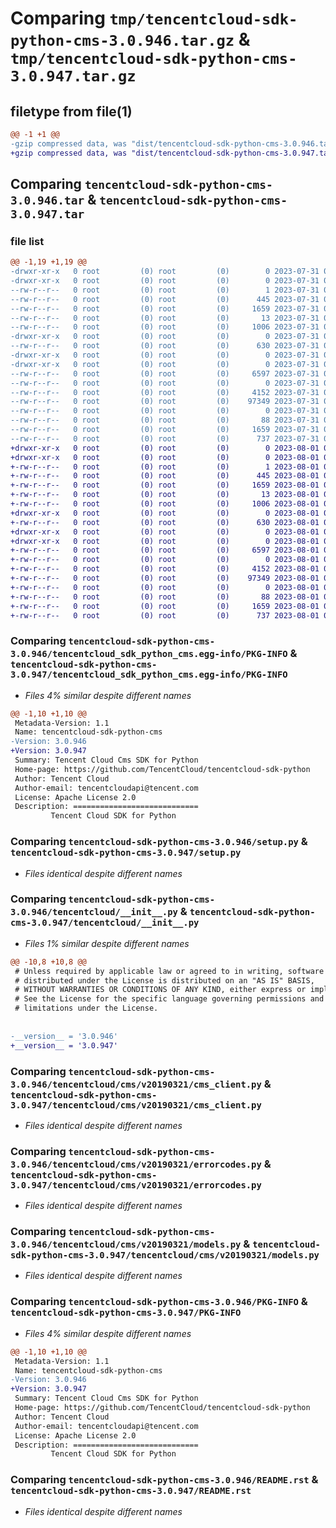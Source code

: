 # Comparing `tmp/tencentcloud-sdk-python-cms-3.0.946.tar.gz` & `tmp/tencentcloud-sdk-python-cms-3.0.947.tar.gz`

## filetype from file(1)

```diff
@@ -1 +1 @@
-gzip compressed data, was "dist/tencentcloud-sdk-python-cms-3.0.946.tar", last modified: Mon Jul 31 00:23:17 2023, max compression
+gzip compressed data, was "dist/tencentcloud-sdk-python-cms-3.0.947.tar", last modified: Tue Aug  1 00:34:31 2023, max compression
```

## Comparing `tencentcloud-sdk-python-cms-3.0.946.tar` & `tencentcloud-sdk-python-cms-3.0.947.tar`

### file list

```diff
@@ -1,19 +1,19 @@
-drwxr-xr-x   0 root         (0) root         (0)        0 2023-07-31 00:23:17.000000 tencentcloud-sdk-python-cms-3.0.946/
-drwxr-xr-x   0 root         (0) root         (0)        0 2023-07-31 00:23:17.000000 tencentcloud-sdk-python-cms-3.0.946/tencentcloud_sdk_python_cms.egg-info/
--rw-r--r--   0 root         (0) root         (0)        1 2023-07-31 00:23:17.000000 tencentcloud-sdk-python-cms-3.0.946/tencentcloud_sdk_python_cms.egg-info/dependency_links.txt
--rw-r--r--   0 root         (0) root         (0)      445 2023-07-31 00:23:17.000000 tencentcloud-sdk-python-cms-3.0.946/tencentcloud_sdk_python_cms.egg-info/SOURCES.txt
--rw-r--r--   0 root         (0) root         (0)     1659 2023-07-31 00:23:17.000000 tencentcloud-sdk-python-cms-3.0.946/tencentcloud_sdk_python_cms.egg-info/PKG-INFO
--rw-r--r--   0 root         (0) root         (0)       13 2023-07-31 00:23:17.000000 tencentcloud-sdk-python-cms-3.0.946/tencentcloud_sdk_python_cms.egg-info/top_level.txt
--rw-r--r--   0 root         (0) root         (0)     1006 2023-07-31 00:23:17.000000 tencentcloud-sdk-python-cms-3.0.946/setup.py
-drwxr-xr-x   0 root         (0) root         (0)        0 2023-07-31 00:23:17.000000 tencentcloud-sdk-python-cms-3.0.946/tencentcloud/
--rw-r--r--   0 root         (0) root         (0)      630 2023-07-31 00:23:17.000000 tencentcloud-sdk-python-cms-3.0.946/tencentcloud/__init__.py
-drwxr-xr-x   0 root         (0) root         (0)        0 2023-07-31 00:23:17.000000 tencentcloud-sdk-python-cms-3.0.946/tencentcloud/cms/
-drwxr-xr-x   0 root         (0) root         (0)        0 2023-07-31 00:23:17.000000 tencentcloud-sdk-python-cms-3.0.946/tencentcloud/cms/v20190321/
--rw-r--r--   0 root         (0) root         (0)     6597 2023-07-31 00:23:17.000000 tencentcloud-sdk-python-cms-3.0.946/tencentcloud/cms/v20190321/cms_client.py
--rw-r--r--   0 root         (0) root         (0)        0 2023-07-31 00:23:17.000000 tencentcloud-sdk-python-cms-3.0.946/tencentcloud/cms/v20190321/__init__.py
--rw-r--r--   0 root         (0) root         (0)     4152 2023-07-31 00:23:17.000000 tencentcloud-sdk-python-cms-3.0.946/tencentcloud/cms/v20190321/errorcodes.py
--rw-r--r--   0 root         (0) root         (0)    97349 2023-07-31 00:23:17.000000 tencentcloud-sdk-python-cms-3.0.946/tencentcloud/cms/v20190321/models.py
--rw-r--r--   0 root         (0) root         (0)        0 2023-07-31 00:23:17.000000 tencentcloud-sdk-python-cms-3.0.946/tencentcloud/cms/__init__.py
--rw-r--r--   0 root         (0) root         (0)       88 2023-07-31 00:23:17.000000 tencentcloud-sdk-python-cms-3.0.946/setup.cfg
--rw-r--r--   0 root         (0) root         (0)     1659 2023-07-31 00:23:17.000000 tencentcloud-sdk-python-cms-3.0.946/PKG-INFO
--rw-r--r--   0 root         (0) root         (0)      737 2023-07-31 00:23:17.000000 tencentcloud-sdk-python-cms-3.0.946/README.rst
+drwxr-xr-x   0 root         (0) root         (0)        0 2023-08-01 00:34:31.000000 tencentcloud-sdk-python-cms-3.0.947/
+drwxr-xr-x   0 root         (0) root         (0)        0 2023-08-01 00:34:31.000000 tencentcloud-sdk-python-cms-3.0.947/tencentcloud_sdk_python_cms.egg-info/
+-rw-r--r--   0 root         (0) root         (0)        1 2023-08-01 00:34:31.000000 tencentcloud-sdk-python-cms-3.0.947/tencentcloud_sdk_python_cms.egg-info/dependency_links.txt
+-rw-r--r--   0 root         (0) root         (0)      445 2023-08-01 00:34:31.000000 tencentcloud-sdk-python-cms-3.0.947/tencentcloud_sdk_python_cms.egg-info/SOURCES.txt
+-rw-r--r--   0 root         (0) root         (0)     1659 2023-08-01 00:34:31.000000 tencentcloud-sdk-python-cms-3.0.947/tencentcloud_sdk_python_cms.egg-info/PKG-INFO
+-rw-r--r--   0 root         (0) root         (0)       13 2023-08-01 00:34:31.000000 tencentcloud-sdk-python-cms-3.0.947/tencentcloud_sdk_python_cms.egg-info/top_level.txt
+-rw-r--r--   0 root         (0) root         (0)     1006 2023-08-01 00:34:31.000000 tencentcloud-sdk-python-cms-3.0.947/setup.py
+drwxr-xr-x   0 root         (0) root         (0)        0 2023-08-01 00:34:31.000000 tencentcloud-sdk-python-cms-3.0.947/tencentcloud/
+-rw-r--r--   0 root         (0) root         (0)      630 2023-08-01 00:34:31.000000 tencentcloud-sdk-python-cms-3.0.947/tencentcloud/__init__.py
+drwxr-xr-x   0 root         (0) root         (0)        0 2023-08-01 00:34:31.000000 tencentcloud-sdk-python-cms-3.0.947/tencentcloud/cms/
+drwxr-xr-x   0 root         (0) root         (0)        0 2023-08-01 00:34:31.000000 tencentcloud-sdk-python-cms-3.0.947/tencentcloud/cms/v20190321/
+-rw-r--r--   0 root         (0) root         (0)     6597 2023-08-01 00:34:31.000000 tencentcloud-sdk-python-cms-3.0.947/tencentcloud/cms/v20190321/cms_client.py
+-rw-r--r--   0 root         (0) root         (0)        0 2023-08-01 00:34:31.000000 tencentcloud-sdk-python-cms-3.0.947/tencentcloud/cms/v20190321/__init__.py
+-rw-r--r--   0 root         (0) root         (0)     4152 2023-08-01 00:34:31.000000 tencentcloud-sdk-python-cms-3.0.947/tencentcloud/cms/v20190321/errorcodes.py
+-rw-r--r--   0 root         (0) root         (0)    97349 2023-08-01 00:34:31.000000 tencentcloud-sdk-python-cms-3.0.947/tencentcloud/cms/v20190321/models.py
+-rw-r--r--   0 root         (0) root         (0)        0 2023-08-01 00:34:31.000000 tencentcloud-sdk-python-cms-3.0.947/tencentcloud/cms/__init__.py
+-rw-r--r--   0 root         (0) root         (0)       88 2023-08-01 00:34:31.000000 tencentcloud-sdk-python-cms-3.0.947/setup.cfg
+-rw-r--r--   0 root         (0) root         (0)     1659 2023-08-01 00:34:31.000000 tencentcloud-sdk-python-cms-3.0.947/PKG-INFO
+-rw-r--r--   0 root         (0) root         (0)      737 2023-08-01 00:34:31.000000 tencentcloud-sdk-python-cms-3.0.947/README.rst
```

### Comparing `tencentcloud-sdk-python-cms-3.0.946/tencentcloud_sdk_python_cms.egg-info/PKG-INFO` & `tencentcloud-sdk-python-cms-3.0.947/tencentcloud_sdk_python_cms.egg-info/PKG-INFO`

 * *Files 4% similar despite different names*

```diff
@@ -1,10 +1,10 @@
 Metadata-Version: 1.1
 Name: tencentcloud-sdk-python-cms
-Version: 3.0.946
+Version: 3.0.947
 Summary: Tencent Cloud Cms SDK for Python
 Home-page: https://github.com/TencentCloud/tencentcloud-sdk-python
 Author: Tencent Cloud
 Author-email: tencentcloudapi@tencent.com
 License: Apache License 2.0
 Description: ============================
         Tencent Cloud SDK for Python
```

### Comparing `tencentcloud-sdk-python-cms-3.0.946/setup.py` & `tencentcloud-sdk-python-cms-3.0.947/setup.py`

 * *Files identical despite different names*

### Comparing `tencentcloud-sdk-python-cms-3.0.946/tencentcloud/__init__.py` & `tencentcloud-sdk-python-cms-3.0.947/tencentcloud/__init__.py`

 * *Files 1% similar despite different names*

```diff
@@ -10,8 +10,8 @@
 # Unless required by applicable law or agreed to in writing, software
 # distributed under the License is distributed on an "AS IS" BASIS,
 # WITHOUT WARRANTIES OR CONDITIONS OF ANY KIND, either express or implied.
 # See the License for the specific language governing permissions and
 # limitations under the License.
 
 
-__version__ = '3.0.946'
+__version__ = '3.0.947'
```

### Comparing `tencentcloud-sdk-python-cms-3.0.946/tencentcloud/cms/v20190321/cms_client.py` & `tencentcloud-sdk-python-cms-3.0.947/tencentcloud/cms/v20190321/cms_client.py`

 * *Files identical despite different names*

### Comparing `tencentcloud-sdk-python-cms-3.0.946/tencentcloud/cms/v20190321/errorcodes.py` & `tencentcloud-sdk-python-cms-3.0.947/tencentcloud/cms/v20190321/errorcodes.py`

 * *Files identical despite different names*

### Comparing `tencentcloud-sdk-python-cms-3.0.946/tencentcloud/cms/v20190321/models.py` & `tencentcloud-sdk-python-cms-3.0.947/tencentcloud/cms/v20190321/models.py`

 * *Files identical despite different names*

### Comparing `tencentcloud-sdk-python-cms-3.0.946/PKG-INFO` & `tencentcloud-sdk-python-cms-3.0.947/PKG-INFO`

 * *Files 4% similar despite different names*

```diff
@@ -1,10 +1,10 @@
 Metadata-Version: 1.1
 Name: tencentcloud-sdk-python-cms
-Version: 3.0.946
+Version: 3.0.947
 Summary: Tencent Cloud Cms SDK for Python
 Home-page: https://github.com/TencentCloud/tencentcloud-sdk-python
 Author: Tencent Cloud
 Author-email: tencentcloudapi@tencent.com
 License: Apache License 2.0
 Description: ============================
         Tencent Cloud SDK for Python
```

### Comparing `tencentcloud-sdk-python-cms-3.0.946/README.rst` & `tencentcloud-sdk-python-cms-3.0.947/README.rst`

 * *Files identical despite different names*

